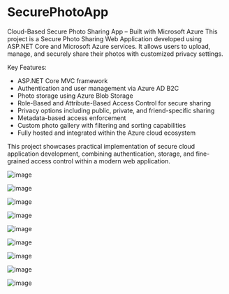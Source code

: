 # SecurePhotoApp
Cloud-Based Secure Photo Sharing App – Built with Microsoft Azure
This project is a Secure Photo Sharing Web Application developed using ASP.NET Core and Microsoft Azure services. It allows users to upload, manage, and securely share their photos with customized privacy settings.

Key Features:
- ASP.NET Core MVC framework
- Authentication and user management via Azure AD B2C
- Photo storage using Azure Blob Storage
- Role-Based and Attribute-Based Access Control for secure sharing
- Privacy options including public, private, and friend-specific sharing
- Metadata-based access enforcement
- Custom photo gallery with filtering and sorting capabilities
- Fully hosted and integrated within the Azure cloud ecosystem

This project showcases practical implementation of secure cloud application development, combining authentication, storage, and fine-grained access control within a modern web application.

![image](https://github.com/user-attachments/assets/a699cfe7-dedf-4fbd-89ff-6d8d4e9a016c)   

![image](https://github.com/user-attachments/assets/f1be2807-44c0-4dbe-a72e-c928cf3226b5)   

![image](https://github.com/user-attachments/assets/c19c2b89-d2e3-4ce7-b9c3-dfba0efb3a69)  

![image](https://github.com/user-attachments/assets/8db2d093-aad9-4b46-85eb-1751c678cb88)

![image](https://github.com/user-attachments/assets/95ceb9bc-d401-474b-863a-733d84c80f0d)  

![image](https://github.com/user-attachments/assets/e66f962c-5c82-4f5d-8446-d7d747a994aa)   

![image](https://github.com/user-attachments/assets/ef2eb78f-1532-40ba-b429-6e0da40f04f7)  

![image](https://github.com/user-attachments/assets/0f1a6234-b000-4705-b9bf-845c01c0286f)  

![image](https://github.com/user-attachments/assets/d9f50a2e-1370-47b3-9007-d74c0b446a25)









